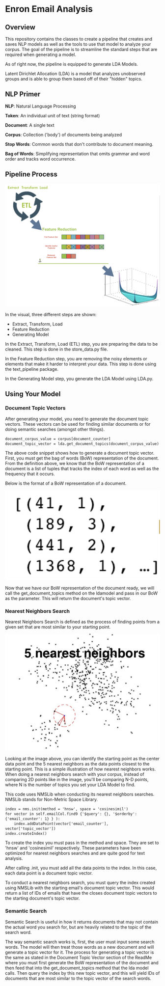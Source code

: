  # Enron Email Analysis

## Overview

This repository contains the classes to create a pipeline that creates and saves NLP models as well as the tools to use that model to analyze your corpus. The goal of the pipeline is to streamline the standard steps that are required when generating a model. 

As of right now, the pipeline is equipped to generate LDA Models. 

Latent Dirichlet Allocation (LDA) is a model that analyzes unobserved groups and is able to group them based off of their "hidden" topics. 


## NLP Primer

<b> NLP</b>: Natural Language Processing

<b> Token</b>: An individual unit of text (string format)

<b> Document</b>: A single text

<b> Corpus</b>: Collection ('body') of documents being analyzed

<b> Stop Words</b>: Common words that don't contribute to document meaning. 

<b> Bag of Words</b>: Simplifying representation that omits grammar and word order and tracks word occurrence. 

## Pipeline Process

![Screenshot](Images/TopicModelingDataProcess.png)

In the visual, three different steps are shown: 
* Extract, Transform, Load
* Feature Reduction
* Generating Model

In the Extract, Transform, Load (ETL) step, you are preparing the data to be cleaned. This step is done in the store_data.py file. 

In the Feature Reduction step, you are removing the noisy elements or elements that make it harder to interpret your data. This step is done using the text_pipeline package. 

In the Generating Model step, you generate the LDA Model using LDA.py. 

## Using Your Model

### Document Topic Vectors

After generating your model, you need to generate the document topic vectors. These vectors can be used for finding similar documents or for doing semantic searches (amongst other things). 

```
document_corpus_value = corpus[document_counter]
document_topic_vector = lda.get_document_topics(document_corpus_value)
```

The above code snippet shows how to generate a document topic vector. First, you must get the bag of words (BoW) representation of the document. From the definition above, we know that the BoW representation of a document is a list of tuples that tracks the index of each word as well as the frequency that it occurs. 

Below is the format of a BoW representation of a document. 

![Screenshot](Images/BagOfWords.png)

Now that we have our BoW representation of the document ready, we will call the get_document_topics method on the ldamodel and pass in our BoW as the parameter. 
This will return the document's topic vector. 

### Nearest Neighbors Search

Nearest Neighbors Search is defined as the process of finding points from a given set that are most similar to your starting point. 

![Screenshot](Images/NearestNeighbors.png)

Looking at the image above, you can identify the starting point as the center data point and the 5 nearest neighbors as the data points closest to the starting point. This is a simple illustration of how nearest neighbors works. When doing a nearest neighbors search with your corpus, instead of comparing 2D points like in the image, you'll be comparing N-D points, where N is the number of topics you set your LDA Model to find.

This code uses NMSLib when conducting its nearest neighbors searches. NMSLib stands for Non-Metric Space Library. 

```
index = nms.init(method = 'hnsw', space = 'cosinesimil')
for vector in self.emailCol.find9 {'$query': {}, '$orderby': {'email_counter': 1} } ):
	index.addDataPoint(vector['email_counter'], vector['topic_vector'])
index.createIndex()
```

To create the index you must pass in the method and space. They are set to 'hnsw' and 'cosinesimil' respectively. These parameters have been optimized for nearest neighbors	searches and are quite good for text analysis. 

After calling .init, you must add all the data points to the index. In this case, each data point is a document topic vector. 

To conduct a nearest neighbors search, you must query the index created using NMSLib with the starting email's document topic vector. This would return a list of IDs of emails that have the closes document topic vectors to the starting document's topic vector. 


### Semantic Search

Semantic Search is useful in how it returns documents that may not contain the actual word you search for, but are heavily related to the topic of the search word. 

The way semantic search works is, first, the user must input some search words. The model will then treat those words as a new document and will generate a topic vector for it. The process for generating a topic vector is the same as stated in the Document Topic Vector section of the ReadMe where you must first generate the BoW representation of the document and then feed that into the get_document_topics method that the lda model calls. Then query the index by this new topic vector, and this will yield IDs of documents that are most similar to the topic vector of the search words. 